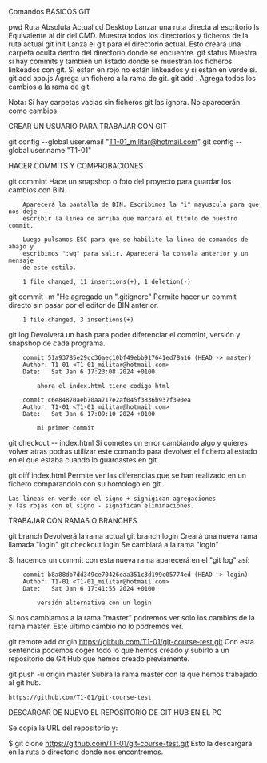Comandos BASICOS GIT

  pwd		            Ruta Absoluta Actual
  cd Desktop	      Lanzar una ruta directa al escritorio
  ls		            Equivalente al dir del CMD. Muestra todos los directorios y ficheros de la ruta actual
  git init	        Lanza el git para el directorio actual. Esto creará una carpeta oculta dentro del directorio
  		              donde se encuentre.
  git status	      Muestra si hay commits y también un listado donde se muestran los ficheros linkeados con git.
  		              Si estan en rojo no están linkeados y si están en verde si.
  git add app.js	  Agrega un fichero a la rama de git.
  git add .	        Agrega todos los cambios a la rama de git.

  Nota: Si hay carpetas vacias sin ficheros git las ignora. No aparecerán como cambios.

CREAR UN USUARIO PARA TRABAJAR CON GIT

  git config --global user.email "T1-01_militar@hotmail.com"
  git config --global user.name "T1-01"

HACER COMMITS Y COMPROBACIONES

  git commint	Hace un snapshop o foto del proyecto para guardar los cambios con BIN.

		Aparecerá la pantalla de BIN. Escribimos la "i" mayuscula para que nos deje
		escribir la linea de arriba que marcará el título de nuestro commit.

		Luego pulsamos ESC para que se habilite la linea de comandos de abajo y
		escribimos ":wq" para salir. Aparecerá la consola anterior y un mensaje
		de este estilo.

 		1 file changed, 11 insertions(+), 1 deletion(-)

  git commit -m "He agregado un ".gitignore"	Permite hacer un commit directo sin pasar
						                                  por el editor de BIN anterior.

 		1 file changed, 3 insertions(+)

  git log		Devolverá un hash para poder diferenciar el commint, versión y snapshop de
		        cada programa.

		commit 51a93785e29cc36aec10bf49ebb917641ed78a16 (HEAD -> master)
		Author: T1-01 <T1-01_militar@hotmail.com>
		Date:   Sat Jan 6 17:23:08 2024 +0100

    		ahora el index.html tiene codigo html

		commit c6e84870aeb70aa717e2af045f3836b937f390ea
		Author: T1-01 <T1-01_militar@hotmail.com>
		Date:   Sat Jan 6 17:09:10 2024 +0100

    		mi primer commit

  git checkout -- index.html	Si cometes un error cambiando algo y quieres volver atras
                      				podras utilizar este comando para devolver el fichero al
                      				estado en el que estaba cuando lo guardastes en git.

  git diff index.html		Permite ver las diferencias que se han realizado en un
				                fichero comparandolo con su homologo en git.
				
    Las lineas en verde con el signo + signigican agregaciones
    y las rojas con el signo - significan eliminaciones.

TRABAJAR CON RAMAS O BRANCHES

  git branch		Devolverá la rama actual
  git branch login 	Creará una nueva rama llamada "login"
  git checkout login	Se cambiará a la rama "login"

  Si hacemos un commit con esta nueva rama aparecerá en el "git log" así:

		commit b8a88db7dd349ce70426eaa351c3d199c05774ed (HEAD -> login)
		Author: T1-01 <T1-01_militar@hotmail.com>
		Date:   Sat Jan 6 17:41:55 2024 +0100

    		versión alternativa con un login

  Si nos cambiamos a la rama "master" podremos ver solo los cambios de la rama master. Este
  último cambio no lo podremos ver.

  git remote add origin https://github.com/T1-01/git-course-test.git	Con esta sentencia
									                                                    podemos coger todo
  lo que hemos creado y subirlo a un repositorio de Git Hub que hemos creado previamente.

  git push -u origin master 	Subira la rama master con la que hemos trabajado al git hub.

    https://github.com/T1-01/git-course-test

DESCARGAR DE NUEVO EL REPOSITORIO DE GIT HUB EN EL PC

  Se copia la URL del repositorio y:

  $ git clone https://github.com/T1-01/git-course-test.git	Esto la descargará en la ruta o
								                                            directorio donde nos encontremos.
